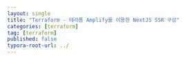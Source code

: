 ```yaml
---
layout: single
title: "Terraform - 테라폼 Amplify를 이용한 NextJS SSR 구성"
categories: [terraform]
tag: [terraform]
published: false
typora-root-url: ../
---
```


### 